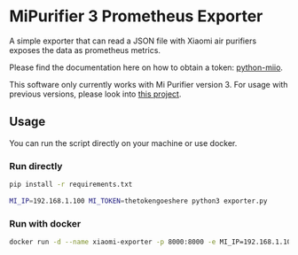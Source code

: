 # MiPurifier 3 Prometheus Exporter

A simple exporter that can read a JSON file with Xiaomi air purifiers exposes the data as prometheus metrics.

Please find the documentation here on how to obtain a token: [python-miio](https://python-miio.readthedocs.io/en/latest/).

This software only currently works with Mi Purifier version 3.
For usage with previous versions, please look into [this project](https://github.com/shrikantpatnaik/mi_purifier_exporter).

## Usage

You can run the script directly on your machine or use docker.

### Run directly

```bash
pip install -r requirements.txt
 
MI_IP=192.168.1.100 MI_TOKEN=thetokengoeshere python3 exporter.py
```

### Run with docker

```bash
docker run -d --name xiaomi-exporter -p 8000:8000 -e MI_IP=192.168.1.100 -e MI_TOKEN=thetokengoeshere vexdev/xiaomi-exporter
```
